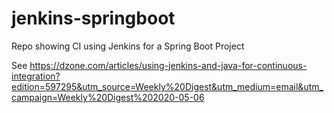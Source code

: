 # jenkins-springboot
Repo showing CI using Jenkins for a Spring Boot Project

See https://dzone.com/articles/using-jenkins-and-java-for-continuous-integration?edition=597295&utm_source=Weekly%20Digest&utm_medium=email&utm_campaign=Weekly%20Digest%202020-05-06